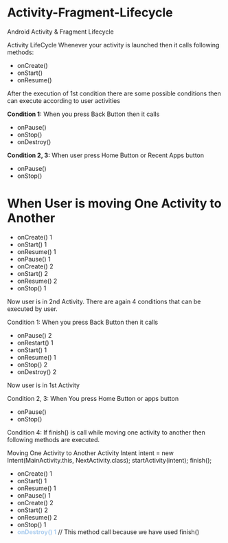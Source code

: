# Activity-Fragment-Lifecycle

Android Activity & Fragment Lifecycle

Activity LifeCycle
Whenever your activity is launched then it calls following methods:

 - onCreate()
 - onStart()
 - onResume()

After the execution of 1st condition there are some possible conditions then can execute according to user activities

<b>Condition 1:</b> When you press Back Button then it calls

 - onPause()
 - onStop()
 - onDestroy()

<b>Condition 2, 3:</b> When user press Home Button or Recent Apps button

 - onPause()
 - onStop()

 # When User is moving One Activity to Another

 - onCreate() 1
 - onStart() 1
 - onResume() 1
 - onPause() 1
 - onCreate() 2
 - onStart() 2
 - onResume() 2
 - onStop() 1

Now user is in 2nd Activity. There are again 4 conditions that can be executed by user.

Condition 1: When you press Back Button then it calls
 - onPause() 2
 - onRestart() 1
 - onStart() 1
 - onResume() 1
 - onStop() 2
 - onDestroy() 2

Now user is in 1st Activity

Condition 2, 3: When You press Home Button or apps button
 - onPause()
 - onStop()
 
Condition 4: If finish() is call while moving one activity to another then following methods are executed.

Moving One Activity to Another Activity
Intent intent = new Intent(MainActivity.this, NextActivity.class);
startActivity(intent);
finish();

 - onCreate() 1
 - onStart() 1
 - onResume() 1
 - onPause() 1
 - onCreate() 2
 - onStart() 2
 - onResume() 2
 - onStop() 1
 - <b style='color:#abcdef'>onDestroy() 1</b>   // This method call because we have used finish()
